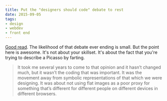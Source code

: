 ```yaml
---
title: Put the "designers should code" debate to rest
date: 2015-09-05
tags:
- design
- webdev
- front end
---
```


[Good read](http://www.the-haystack.com/2015/09/02/put-the-designers-should-code-debate-to-rest/). The likelihood of that debate ever ending is small. But the point here is awesome. It's not about your skillset. It's about the fact that you're trying to describe a Picasso by farting.

>It took me several years to come to that opinion and it hasn’t changed much, but it wasn’t the coding that was important. It was the movement away from symbolic representations of that which we were designing. It was about not using flat images as a poor proxy for something that’s different for different people on different devices in different browsers.
